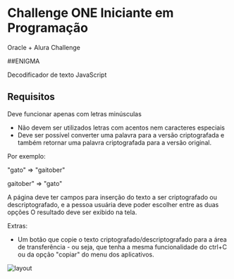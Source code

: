 # Challenge ONE Iniciante em Programação
Oracle + Alura Challenge

##ENIGMA

Decodificador de texto JavaScript

## Requisitos
Deve funcionar apenas com letras minúsculas
- Não devem ser utilizados letras com acentos nem caracteres especiais
- Deve ser possível converter uma palavra para a versão criptografada e também retornar uma palavra criptografada para a versão original.

Por exemplo:

"gato" => "gaitober"

gaitober" => "gato"

A página deve ter campos para inserção do texto a ser criptografado ou descriptografado, e a pessoa usuária deve poder escolher entre as duas opções
O resultado deve ser exibido na tela.

Extras:
- Um botão que copie o texto criptografado/descriptografado para a área de transferência - ou seja, que tenha a mesma funcionalidade do ctrl+C ou da opção "copiar" do menu dos aplicativos.

![layout](https://github.com/ChristophDias/criptografia_de_palavras/assets/142109049/df378096-17bc-40f8-a884-5be4339bc2cd)
